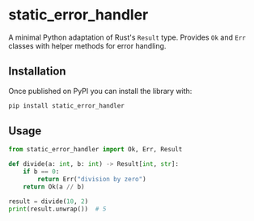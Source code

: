 # static_error_handler

A minimal Python adaptation of Rust's `Result` type. Provides `Ok` and `Err`
classes with helper methods for error handling.

## Installation

Once published on PyPI you can install the library with:

```bash
pip install static_error_handler
```

## Usage

```python
from static_error_handler import Ok, Err, Result

def divide(a: int, b: int) -> Result[int, str]:
    if b == 0:
        return Err("division by zero")
    return Ok(a // b)

result = divide(10, 2)
print(result.unwrap())  # 5
```
